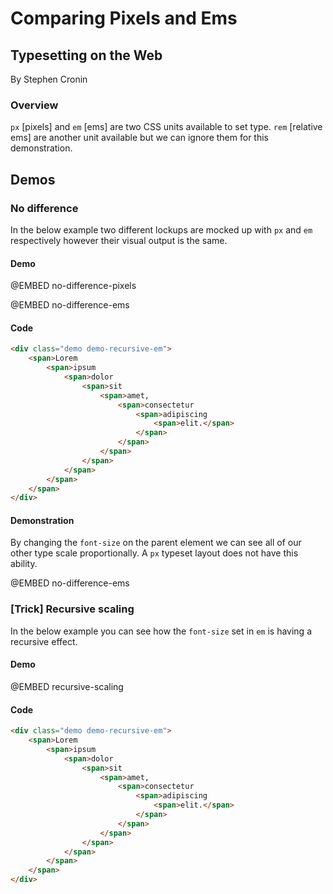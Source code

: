 # Comparing Pixels and Ems
## Typesetting on the Web
By Stephen Cronin

### Overview

`px` [pixels] and `em` [ems] are two CSS units available to set type. `rem` [relative ems] are another unit available but we can ignore them for this demonstration.

## Demos

### No difference

In the below example two different lockups are mocked up with `px` and `em` respectively however their visual output is the same.

#### Demo

@EMBED no-difference-pixels

@EMBED no-difference-ems

#### Code

```html
<div class="demo demo-recursive-em">
    <span>Lorem
        <span>ipsum
            <span>dolor
                <span>sit
                    <span>amet,
                        <span>consectetur
                            <span>adipiscing
                                <span>elit.</span>
                            </span>
                        </span>
                    </span>
                </span>
            </span>
        </span>
    </span>
</div>
```

#### Demonstration

By changing the `font-size` on the parent element we can see all of our other type scale proportionally. A `px` typeset layout does not have this ability.

@EMBED no-difference-ems

### [Trick] Recursive scaling

In the below example you can see how the `font-size` set in `em` is having a recursive effect.

#### Demo

@EMBED recursive-scaling

#### Code

```html
<div class="demo demo-recursive-em">
    <span>Lorem
        <span>ipsum
            <span>dolor
                <span>sit
                    <span>amet,
                        <span>consectetur
                            <span>adipiscing
                                <span>elit.</span>
                            </span>
                        </span>
                    </span>
                </span>
            </span>
        </span>
    </span>
</div>
```

